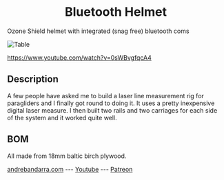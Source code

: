 <h1 align="center">Bluetooth Helmet</h1>

Ozone Shield helmet with integrated (snag free) bluetooth coms

![Table](/photos/thumb.jpg)

https://www.youtube.com/watch?v=0sWBvgfqcA4

## Description

A few people have asked me to build a laser line measurement rig for paragliders and I finally got round to doing it.
It uses a pretty inexpensive digital laser measure.
I then built two rails and two carriages for each side of the system and it worked quite well. 

## BOM

All made from 18mm baltic birch plywood.

[andrebandarra.com](https://andrebandarra.com/) --- [Youtube](https://www.youtube.com/channel/UCzYf1cmKwDMSiII9SSp6IJw) --- [Patreon](https://www.patreon.com/bandarra) 
